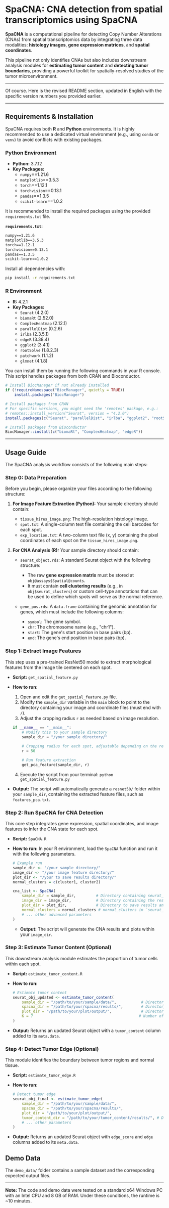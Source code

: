 

# SpaCNA: CNA detection from spatial transcriptomics using SpaCNA

**SpaCNA** is a computational pipeline for detecting Copy Number Alterations (CNAs) from spatial transcriptomics data by integrating three data modalities: **histology images**, **gene expression matrices**, and **spatial coordinates**.

This pipeline not only identifies CNAs but also includes downstream analysis modules for **estimating tumor content** and **detecting tumor boundaries**, providing a powerful toolkit for spatially-resolved studies of the tumor microenvironment.



-----

Of course. Here is the revised README section, updated in English with the specific version numbers you provided earlier.

-----

## Requirements & Installation

SpaCNA requires both **R** and **Python** environments. It is highly recommended to use a dedicated virtual environment (e.g., using `conda` or `venv`) to avoid conflicts with existing packages.

### Python Environment

  - **Python:** 3.7.12
  - **Key Packages:**
      - `numpy`==1.21.6
      - `matplotlib`==3.5.3
      - `torch`==1.12.1
      - `torchvision`==0.13.1
      - `pandas`==1.3.5
      - `scikit-learn`==1.0.2

It is recommended to install the required packages using the provided `requirements.txt` file.

**`requirements.txt`:**

```txt
numpy==1.21.6
matplotlib==3.5.3
torch==1.12.1
torchvision==0.13.1
pandas==1.3.5
scikit-learn==1.0.2
```

Install all dependencies with:

```bash
pip install -r requirements.txt
```

### R Environment

  - **R:** 4.2.1
  - **Key Packages:**
      - `Seurat` (4.2.0)
      - `biomaRt` (2.52.0)
      - `ComplexHeatmap` (2.12.1)
      - `parallelDist` (0.2.6)
      - `irlba` (2.3.5.1)
      - `edgeR` (3.38.4)
      - `ggplot2` (3.4.1)
      - `rootSolve` (1.8.2.3)
      - `patchwork` (1.1.2)
      - `glmnet` (4.1.8)

You can install them by running the following commands in your R console. This script handles packages from both CRAN and Bioconductor.

```r
# Install BiocManager if not already installed
if (!requireNamespace("BiocManager", quietly = TRUE))
    install.packages("BiocManager")

# Install packages from CRAN
# For specific versions, you might need the 'remotes' package, e.g.:
# remotes::install_version("Seurat", version = "4.2.0")
install.packages(c("Seurat", "parallelDist", "irlba", "ggplot2", "rootSolve", "patchwork", "glmnet"))

# Install packages from Bioconductor
BiocManager::install(c("biomaRt", "ComplexHeatmap", "edgeR"))
```
-----
##  Usage Guide

The SpaCNA analysis workflow consists of the following main steps:

### Step 0: Data Preparation

Before you begin, please organize your files according to the following structure:

1.  **For Image Feature Extraction (Python):**
    Your sample directory should contain:

      * `tissue_hires_image.png`: The high-resolution histology image.
      * `spot.txt`: A single-column text file containing the cell barcodes for each spot.
      * `exp_location.txt`: A two-column text file (x, y) containing the pixel coordinates of each spot on the `tissue_hires_image.png`.



2.  **For CNA Analysis (R):**
    Your sample directory should contain:

    * `seurat_object.rds`: A standard Seurat object with the following structure:
        * The raw **gene expression matrix** must be stored at `obj@assays$Spatial@counts`.
        * It must contain **cell clustering results** (e.g., in `obj$seurat_clusters`) or custom cell-type annotations that can be used to define which spots will serve as the normal reference.

    * `gene_pos.rds`: A `data.frame` containing the genomic annotation for genes, which must include the following columns:
        * `symbol`: The gene symbol.
        * `chr`: The chromosome name (e.g., "chr1").
        * `start`: The gene's start position in base pairs (bp).
        * `end`: The gene's end position in base pairs (bp).

### Step 1: Extract Image Features

This step uses a pre-trained ResNet50 model to extract morphological features from the image tile centered on each spot.

  * **Script:** `get_spatial_feature.py`

  * **How to run:**

    1.  Open and edit the `get_spatial_feature.py` file.
    2.  Modify the `sample_dir` variable in the `main` block to point to the directory containing your image and coordinate files (must end with `/`).
    3.  Adjust the cropping radius `r` as needed based on image resolution.

    <!-- end list -->

    ```python
    if __name__ == "__main__":
        # Modify this to your sample directory
        sample_dir = "/your sample directory/"  
        
        # Cropping radius for each spot, adjustable depending on the resolution
        r = 50   

        # Run feature extraction
        get_pca_feature(sample_dir, r)
    ```

    4.  Execute the script from your terminal: `python get_spatial_feature.py`

  * **Output:**
    The script will automatically generate a `resnet50/` folder within your `sample_dir`, containing the extracted feature files, such as `features_pca.txt`.

### Step 2: Run SpaCNA for CNA Detection

This core step integrates gene expression, spatial coordinates, and image features to infer the CNA state for each spot.

  * **Script:** `SpaCNA.R`

  * **How to run:**
    In your R environment, load the `SpaCNA` function and run it with the following parameters.

    ```r
    # Example run
    sample_dir <- "/your sample directory/"
    image_dir <- "/your image feature directory/"
    plot_dir <- "/your to save results directory/"
    normal_clusters = c(cluster1, cluster2)

    cna_list <- SpaCNA(
        sample_dir = sample_dir,         # Directory containing seurat_object.rds and gene_pos.rds
        image_dir = image_dir,           # Directory containing the resnet50/ folder from Step 1
        plot_dir = plot_dir,             # Directory to save results and plots
        normal_clusters = normal_clusters # normal_clusters in `seurat_object.rds` that represent normal cells to be used as reference.
        # ... other advanced parameters
    )
    ```
    * **Output:**
    The script will generate the CNA results and plots within your `image_dir`.


### Step 3: Estimate Tumor Content (Optional)

This downstream analysis module estimates the proportion of tumor cells within each spot.

  * **Script:** `estimate_tumor_content.R`

  * **How to run:**

    ```r
    # Estimate tumor content
    seurat_obj_updated <- estimate_tumor_content(
        sample_dir = "/path/to/your/sample/data/",           # Directory containing seurat_object.rds
        spacna_dir = "/path/to/your/spacna/results/",        # Directory containing SpaCNA results (e.g., cns.rds)
        plot_dir = "/path/to/your/plot/output/",             # Directory for plot outputs
        K = 7                                               # Number of clones for clustering
    )
    ```

  * **Output:**
    Returns an updated Seurat object with a `tumor_content` column added to its `meta.data`.

### Step 4: Detect Tumor Edge (Optional)

This module identifies the boundary between tumor regions and normal tissue.

  * **Script:** `estimate_tumor_edge.R`

  * **How to run:**

    ```r
    # Detect tumor edge
    seurat_obj_final <- estimate_tumor_edge(
        sample_dir = "/path/to/your/sample/data/",
        spacna_dir = "/path/to/your/spacna/results/",
        plot_dir = "/path/to/your/plot/output/",
        tumor_content_dir = "/path/to/your/tumor_content/results/", # Directory with tumor content results
        # ... other parameters
    )
    ```

  * **Output:**
    Returns an updated Seurat object with `edge_score` and `edge` columns added to its `meta.data`.

## Demo Data

The `demo_data/` folder contains a sample dataset and the corresponding expected output files.

---

**Note:** The code and demo data were tested on a standard x64 Windows PC with an Intel CPU and 8 GB of RAM. Under these conditions, the runtime is ~10 minutes.